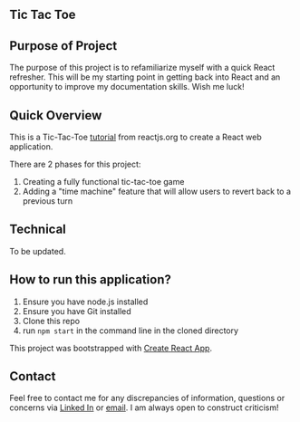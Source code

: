 ## Tic Tac Toe

## Purpose of Project

The purpose of this project is to refamiliarize myself with a quick React refresher. This will be my starting point in getting back into React and an opportunity to improve my documentation skills. Wish me luck!

## Quick Overview

This is a Tic-Tac-Toe [tutorial](https://reactjs.org/tutorial/tutorial.html) from reactjs.org to create a React web application.

There are 2 phases for this project:
1) Creating a fully functional tic-tac-toe game
2) Adding a "time machine" feature that will allow users to revert back to a previous turn

## Technical

To be updated.

## How to run this application?
1) Ensure you have node.js installed
2) Ensure you have Git installed
3) Clone this repo
4) run `npm start` in the command line in the cloned directory

This project was bootstrapped with [Create React App](https://github.com/facebook/create-react-app).

## Contact

Feel free to contact me for any discrepancies of information, questions or concerns via [Linked In](https://www.linkedin.com/in/kevin-ma-9145a8110) or [email](mailto:kevin@kevin-ma.com). I am always open to construct criticism!
